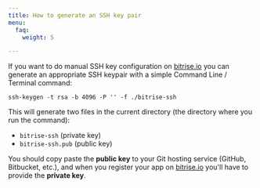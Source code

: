 ```yaml
---
title: How to generate an SSH key pair
menu:
  faq:
    weight: 5

---
```

If you want to do manual SSH key configuration on [bitrise.io](https://www.bitrise.io)
you can generate an appropriate SSH keypair with a simple Command Line / Terminal command:

```
ssh-keygen -t rsa -b 4096 -P '' -f ./bitrise-ssh
```

This will generate two files in the current directory (the directory where
you run the command):

- `bitrise-ssh` (private key)
- `bitrise-ssh.pub` (public key)

You should copy paste the __public key__ to your Git hosting service (GitHub, Bitbucket, etc.),
and when you register your app on [bitrise.io](https://www.bitrise.io)
you'll have to provide the __private key__.
